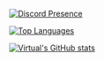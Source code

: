 [![Discord Presence](https://lanyard.cnrad.dev/api/756153571346481183)](https://discord.com/users/756153571346481183)

[![Top Languages](https://github-readme-stats.vercel.app/api/top-langs/?username=tomer1000&layout=compact&langs_count=10&theme=tokyonight)](https://discord.com/users/756153571346481183)

[![Virtual's GitHub stats](https://github-readme-stats.vercel.app/api?username=Nissanxz&show_icons=true&theme=tokyonight)](https://discord.com/users/491168478288674816)
